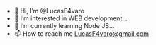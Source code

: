 - 👋 Hi, I’m @LucasF4varo
- 👀 I’m interested in WEB development...
- 🌱 I’m currently learning Node JS...
- 📫 How to reach me LucasF4varo@gmail.com

<!---
LucasF4varo/LucasF4varo is a ✨ special ✨ repository because its `README.md` (this file) appears on your GitHub profile.
You can click the Preview link to take a look at your changes.
--->
